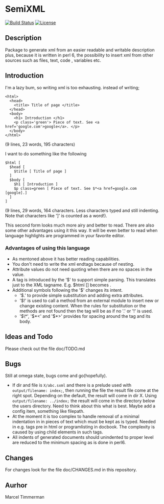 # SemiXML

[![Build Status](https://travis-ci.org/MARTIMM/Semi-xml.svg?branch=master)](https://travis-ci.org/MARTIMM/Semi-xml)
[![License](http://martimm.github.io/Semi-xml/label/License-label.svg)](http://www.perlfoundation.org/artistic_license_2_0)

## Description

Package to generate xml from an easier readable and writable description plus,
because it is written in perl 6, the possibility to insert xml from other
sources such as files, text, code , variables etc.

## Introduction

I'm a lazy bum, so writing xml is too exhausting. instead of writing;

```
<html>
  <head>
    <title> Title of page </title>
  </head>
  <body>
    <h1> Introduction </h1>
    <p class='green'> Piece of text. See <a href='google.com'>google</a>. </p>
  </body>
</html>
```
(9 lines, 23 words, 195 characters)

I want to do something like the following

```
$html [
  $head [
    $title [ Title of page ]
  ]
  $body [
    $h1 [ Introduction ]
    $p class=green [ Piece of text. See $*<a href=google.com [google].]
  ]
]
```
(9 lines, 29 words, 164 characters. Less characters typed and still indenting. Note that characters like ']' is counted as a word!).

This second form looks much more airy and better to read. There are also some other advantages using it this way. It will be even better to read when language highlights are programmed in your favorite editor.

### Advantages of using this language

* As mentoned above it has better reading capabilities.
* You don't need to write the xml endtags because of nesting.
* Attribute values do not need quoting when there are no spaces in the value.
* A tag is introduced by the '$' to support simple parsing. This translates just to the XML tagname. E.g. $html [] becomes <html></html>.
* Additional symbols following the '$' changes its intent.
  * '$.' to provide simple substitution and adding extra attributes.
  * '$!' is used to call a method from an external module to insert new or change existing content. When the rules for substitution or the methods are not found then the tag will be as if no '.' or '!' is used.
  * '$\*', '$\*<' and '$\*>' provides for spacing around the tag and its body.

## Ideas and Todo

Please check out the file doc/TODO.md

## Bugs

Still at omega state, bugs come and go(hopefully).
* If dir and file is ```X/abc.sxml``` and there is a prelude used with ```output/filename: index;```, then running the file the result file come at the right spot. Depending on the default, the result will come in dir X. Using ```output/filename: ../index;``` the result will come in the directory below the users directory. Need to think about this what is best. Maybe add a config item, something like filepath.
* At the moment it is too complex to handle removal of a minimal indentation in in pieces of text which must be kept as is typed. Needed in e.g. tags pre in html or programlisting in docbook. The complexity is caused by using child elements in such tags.
* All indents of generated documents should unindented to proper level are reduced to the minimum spacing as is done in perl6.

## Changes

For changes look for the file doc/CHANGES.md in this repository.

## Aurhor

Marcel Timmerman
